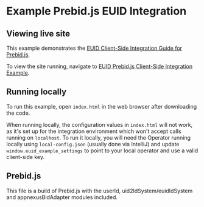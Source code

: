 # Example Prebid.js EUID Integration

## Viewing live site

This example demonstrates the [EUID Client-Side Integration Guide for Prebid.js](https://github.com/European-Unified-ID/EUID-docs/blob/main/api/v2/guides/integration-prebid-client-side.md). 

To view the site running, navigate to [EUID Prebid.js Client-Side Integration Example](https://unifiedid.com/examples/euid-cstg-prebid-example/).

## Running locally

To run this example, open `index.html` in the web browser after downloading the code. 

When running locally, the configuration values in `index.html` will not work, as it's set up for the integration environment which won't accept calls running on `localhost`. To run it locally, you will need the Operator running locally using `local-config.json` (usually done via IntelliJ) and update `window.euid_example_settings` to point to your local operator and use a valid client-side key.

## Prebid.js

This file is a build of Prebid.js with the userId, uid2IdSystem/euidIdSystem and appnexusBidAdapter modules included.
